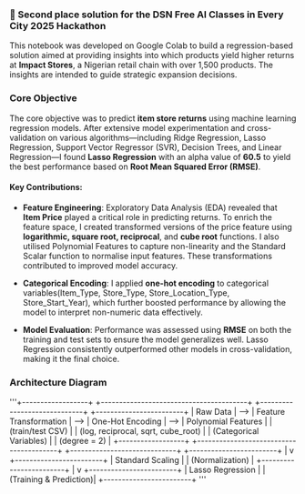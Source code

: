 ### 🥈 Second place solution for the DSN Free AI Classes in Every City 2025 Hackathon

This notebook was developed on Google Colab to build a regression-based solution aimed at providing insights into which products yield higher returns at **Impact Stores**, a Nigerian retail chain with over 1,500 products. The insights are intended to guide strategic expansion decisions.

### Core Objective
The core objective was to predict **item store returns** using machine learning regression models. After extensive model experimentation and cross-validation on various algorithms—including Ridge Regression, Lasso Regression, Support Vector Regressor (SVR), Decision Trees, and Linear Regression—I found **Lasso Regression** with an alpha value of **60.5** to yield the best performance based on **Root Mean Squared Error (RMSE)**.

#### Key Contributions:

* **Feature Engineering**:
  Exploratory Data Analysis (EDA) revealed that **Item Price** played a critical role in predicting returns. To enrich the feature space, I created transformed versions of the price feature using **logarithmic, square root, reciprocal**, and **cube root** functions. I also utilised Polynomial Features to capture non-linearity and the Standard Scalar function to normalise input features. These transformations contributed to improved model accuracy.

* **Categorical Encoding**:
  I applied **one-hot encoding** to categorical variables(Item_Type, Store_Type, Store_Location_Type, Store_Start_Year), which further boosted performance by allowing the model to interpret non-numeric data effectively.

* **Model Evaluation**:
  Performance was assessed using **RMSE** on both the training and test sets to ensure the model generalizes well. Lasso Regression consistently outperformed other models in cross-validation, making it the final choice.

### Architecture Diagram
'''+------------------+       +----------------------------------------+       +-----------------------------+       +------------------------+
|    Raw Data      |  -->  | Feature Transformation                 |  -->  | One-Hot Encoding            |  -->  | Polynomial Features     |
| (train/test CSV) |       | (log, reciprocal, sqrt, cube_root)     |       | (Categorical Variables)     |       | (degree = 2)            |
+------------------+       +----------------------------------------+       +-----------------------------+       +------------------------+
                                                                                                                              |
                                                                                                                              v
                                                                                                                   +------------------------+
                                                                                                                   | Standard Scaling       |
                                                                                                                   | (Normalization)        |
                                                                                                                   +------------------------+
                                                                                                                              |
                                                                                                                              v
                                                                                                                   +------------------------+
                                                                                                                   |  Lasso Regression      |
                                                                                                                   | (Training & Prediction)|
                                                                                                                   +------------------------+ '''




